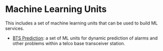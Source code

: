 # Machine Learning Units
This includes a set of machine learning units that can be used to build ML services.

* [BTS Prediction](BTSPrediction/README.md): a set of ML units for dynamic prediction of alarms and other problems within a telco base transceiver station.
